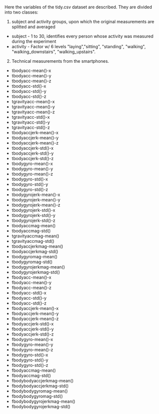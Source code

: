 Here the variables of the tidy.csv dataset are described.
They are divided into two classes:
1. subject and activity groups, upon which the original measurements are splitted and averaged
  * subject - 1 to 30, identifies every person whose activity was measured during the experiment
  * activity - Factor w/ 6 levels "laying","sitting", "standing", "walking", "walking_downstairs",  "walking_upstairs". 
2. Technical measurements from the smartphones. 
  * tbodyacc-mean()-x
  * tbodyacc-mean()-y
  * tbodyacc-mean()-z
  * tbodyacc-std()-x
  * tbodyacc-std()-y
  * tbodyacc-std()-z
  * tgravityacc-mean()-x
  * tgravityacc-mean()-y
  * tgravityacc-mean()-z
  * tgravityacc-std()-x
  * tgravityacc-std()-y
  * tgravityacc-std()-z
  * tbodyaccjerk-mean()-x
  * tbodyaccjerk-mean()-y
  * tbodyaccjerk-mean()-z
  * tbodyaccjerk-std()-x
  * tbodyaccjerk-std()-y
  * tbodyaccjerk-std()-z
  * tbodygyro-mean()-x
  * tbodygyro-mean()-y
  * tbodygyro-mean()-z
  * tbodygyro-std()-x
  * tbodygyro-std()-y
  * tbodygyro-std()-z
  * tbodygyrojerk-mean()-x
  * tbodygyrojerk-mean()-y
  * tbodygyrojerk-mean()-z
  * tbodygyrojerk-std()-x
  * tbodygyrojerk-std()-y
  * tbodygyrojerk-std()-z
  * tbodyaccmag-mean()
  * tbodyaccmag-std()
  * tgravityaccmag-mean()
  * tgravityaccmag-std()
  * tbodyaccjerkmag-mean()
  * tbodyaccjerkmag-std()
  * tbodygyromag-mean()
  * tbodygyromag-std()
  * tbodygyrojerkmag-mean()
  * tbodygyrojerkmag-std()
  * fbodyacc-mean()-x
  * fbodyacc-mean()-y
  * fbodyacc-mean()-z
  * fbodyacc-std()-x
  * fbodyacc-std()-y
  * fbodyacc-std()-z
  * fbodyaccjerk-mean()-x
  * fbodyaccjerk-mean()-y
  * fbodyaccjerk-mean()-z
  * fbodyaccjerk-std()-x
  * fbodyaccjerk-std()-y
  * fbodyaccjerk-std()-z
  * fbodygyro-mean()-x
  * fbodygyro-mean()-y
  * fbodygyro-mean()-z
  * fbodygyro-std()-x
  * fbodygyro-std()-y
  * fbodygyro-std()-z
  * fbodyaccmag-mean()
  * fbodyaccmag-std()
  * fbodybodyaccjerkmag-mean()
  * fbodybodyaccjerkmag-std()
  * fbodybodygyromag-mean()
  * fbodybodygyromag-std()
  * fbodybodygyrojerkmag-mean()
  * fbodybodygyrojerkmag-std()
